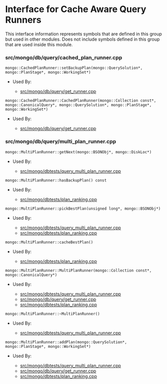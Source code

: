
# Interface for Cache Aware Query Runners
This interface information represents symbols that are defined in this group but used in other modules.  Does not include symbols defined in this group that are used inside this module.

### src/mongo/db/query/cached\_plan\_runner.cpp

<div></div>

    mongo::CachedPlanRunner::setBackupPlan(mongo::QuerySolution*, mongo::PlanStage*, mongo::WorkingSet*)

- Used By:

    - [src/mongo/db/query/get\_runner.cpp](../../../../core\_query\_system/query\_planner)

<div></div>

    mongo::CachedPlanRunner::CachedPlanRunner(mongo::Collection const*, mongo::CanonicalQuery*, mongo::QuerySolution*, mongo::PlanStage*, mongo::WorkingSet*)

- Used By:

    - [src/mongo/db/query/get\_runner.cpp](../../../../core\_query\_system/query\_planner)

### src/mongo/db/query/multi\_plan\_runner.cpp

<div></div>

    mongo::MultiPlanRunner::getNext(mongo::BSONObj*, mongo::DiskLoc*)

- Used By:

    - [src/mongo/dbtests/query\_multi\_plan\_runner.cpp](../../../../tests/unit\_tests)

<div></div>

    mongo::MultiPlanRunner::hasBackupPlan() const

- Used By:

    - [src/mongo/dbtests/plan\_ranking.cpp](../../../../tests/unit\_tests)

<div></div>

    mongo::MultiPlanRunner::pickBestPlan(unsigned long*, mongo::BSONObj*)

- Used By:

    - [src/mongo/dbtests/query\_multi\_plan\_runner.cpp](../../../../tests/unit\_tests)
    - [src/mongo/dbtests/plan\_ranking.cpp](../../../../tests/unit\_tests)

<div></div>

    mongo::MultiPlanRunner::cacheBestPlan()

- Used By:

    - [src/mongo/dbtests/plan\_ranking.cpp](../../../../tests/unit\_tests)

<div></div>

    mongo::MultiPlanRunner::MultiPlanRunner(mongo::Collection const*, mongo::CanonicalQuery*)

- Used By:

    - [src/mongo/dbtests/query\_multi\_plan\_runner.cpp](../../../../tests/unit\_tests)
    - [src/mongo/db/query/get\_runner.cpp](../../../../core\_query\_system/query\_planner)
    - [src/mongo/dbtests/plan\_ranking.cpp](../../../../tests/unit\_tests)

<div></div>

    mongo::MultiPlanRunner::~MultiPlanRunner()

- Used By:

    - [src/mongo/dbtests/query\_multi\_plan\_runner.cpp](../../../../tests/unit\_tests)

<div></div>

    mongo::MultiPlanRunner::addPlan(mongo::QuerySolution*, mongo::PlanStage*, mongo::WorkingSet*)

- Used By:

    - [src/mongo/dbtests/query\_multi\_plan\_runner.cpp](../../../../tests/unit\_tests)
    - [src/mongo/db/query/get\_runner.cpp](../../../../core\_query\_system/query\_planner)
    - [src/mongo/dbtests/plan\_ranking.cpp](../../../../tests/unit\_tests)
